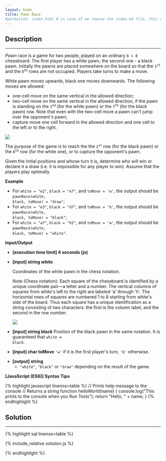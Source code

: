 ```yaml
---
layout: home
title: Pawn Race
#permalink: index.html # in case of we remove the index.md file, this doc will be the index page
---
```


<div class="row">
<div class="columnStmt" markdown="1">

## Description

---

_Pawn_ race is a game for two people, played on an ordinary <code>8 × 8</code> chessboard. The first player has a white pawn, the second one - a black pawn. Initially the pawns are placed somewhere on the board so that the <code>1<sup>st</sup></code> and the <code>8<sup>th</sup></code> rows are not occupied. Players take turns to make a move.

White pawn moves upwards, black one moves downwards. The following moves are allowed:

- one-cell move on the same vertical in the allowed direction;
- two-cell move on the same vertical in the allowed direction, if the pawn is standing on the <code>2<sup>nd</sup></code> (for the white pawn) or the <code>7<sup>th</sup></code> (for the black pawn) row. Note that even with the two-cell move a pawn can't jump over the opponent's pawn;
- capture move one cell forward in the allowed direction and one cell to the left or to the right.

![](./images/move_types.png)

The purpose of the game is to reach the the <code>1<sup>st</sup></code> row (for the black pawn) or the <code>8<sup>th</sup></code> row (for the white one), or to capture the opponent's pawn.

Given the initial positions and whose turn it is, determine who will win or declare it a draw (i.e. it is impossible for any player to win). Assume that the players play optimally.

**Example**

- For <code>white = "e2"</code>, <code>black = "e7"</code>, and <code>toMove = 'w'</code>, the output should be
  <code>pawnRace(white, black, toMove) = "draw"</code>;
- For <code>white = "e3"</code>, <code>black = "d7"</code>, and <code>toMove = 'b'</code>, the output should be
  <code>pawnRace(white, black, toMove) = "black"</code>;
- For <code>white = "a7"</code>, <code>black = "h2"</code>, and <code>toMove = 'w'</code>, the output should be
  <code>pawnRace(white, black, toMove) = "white"</code>.

**Input/Output**

- **[execution time limit] 4 seconds (js)**
- **[input] string white**

  Coordinates of the white pawn in the chess notation.<br>

  Note (Chess notation): Each square of the chessboard is identified by a unique coordinate pair—a letter and a number. The vertical columns of squares from white's left to the right are labeled 'a' through 'h'. The horizontal rows of squares are numbered 1 to 8 starting from white's side of the board. Thus each square has a unique identification as a string consisting of two characters: the first is the column label, and the second in the row number.

  ![](./images/note.png)

- **[input] string black**
  Position of the black pawn in the same notation. It is guaranteed that <code>white ≠ black</code>.<br>

- **[input] char toMove**
  <code>'w'</code> if it is the first player's turn, <code>'b'</code> otherwise.<br>

* **[output] string**
  - <code>"white"</code>, <code>"black"</code> or <code>"draw"</code> depending on the result of the game.

**[JavaScript (ES6)] Syntax Tips**

{% highlight javascript linenos=table %}
// Prints help message to the console
// Returns a string
function helloWorld(name) {
console.log("This prints to the console when you Run Tests");
return "Hello, " + name;
}
{% endhighlight %}

</div>
<div class="columnSol" markdown="1">

## Solution

---

{% highlight sql linenos=table %}

{% include_relative solution.js %}

{% endhighlight %}

</div>
</div>
